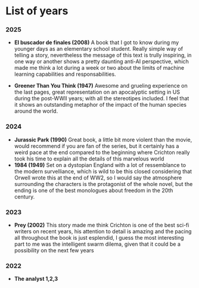# List of years

### 2025

- **El buscador de finales (2008)**
  A book that I got to know during my younger days as an elementary school student. Really simple way of telling a story, nevertheless the message of this text is trully inspiring, in one way or another shows a pretty daunting anti-AI perspective, which made me think a lot during a week or two about the limits of machine learning capabilities and responsabilities.

- **Greener Than You Think (1947)**
 Awesome and grueling experience on the last pages, great representation on an apocalyptic setting in US during the post-WWII years; with all the stereotipes included. I feel that it shows an outstanding metaphor of the impact of the human species around the world.

### 2024

- **Jurassic Park (1990)**
  Great book, a little bit more violent than the movie, would recommend if you are fan of the series, but it certainly has a weird pace at the end compared to the beginning where Crichton really took his time to explain all the details of this marvelous world
- **1984 (1949)**
  Set on a dystopian England with a lot of ressemblance to the modern survelliance, which is wild to be this closed considering that Orwell wrote this at the end of WW2, so I would say the atmosphere surrounding the characters is the protagonist of the whole novel, but the ending is one of the best monologues about freedom in the 20th century.

### 2023

- **Prey (2002)**
  This story made me think Crichton is one of the best sci-fi writers on recent years, his attention to detail is amazing and the pacing all throughout the book is just esplendid, I guess the most interesting part to me was the intelligent swarm dilema, given that it could be a possibility on the next few years

### 2022

- **The analyst 1,2,3**
